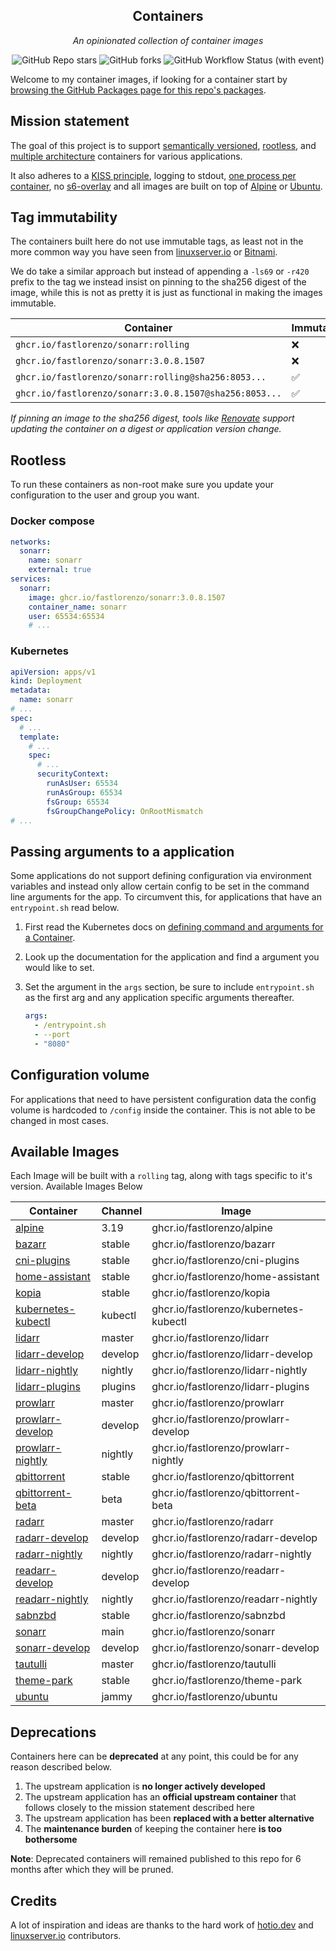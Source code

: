 <!---
NOTE: AUTO-GENERATED FILE
to edit this file, instead edit its template at: ./github/scripts/templates/README.md.j2
-->
<div align="center">


## Containers

_An opinionated collection of container images_

</div>

<div align="center">

![GitHub Repo stars](https://img.shields.io/github/stars/fastlorenzo/containers?style=for-the-badge)
![GitHub forks](https://img.shields.io/github/forks/fastlorenzo/containers?style=for-the-badge)
![GitHub Workflow Status (with event)](https://img.shields.io/github/actions/workflow/status/fastlorenzo/containers/release-scheduled.yaml?style=for-the-badge&label=Scheduled%20Release)

</div>

Welcome to my container images, if looking for a container start by [browsing the GitHub Packages page for this repo's packages](https://github.com/fastlorenzo?tab=packages&repo_name=containers).

## Mission statement

The goal of this project is to support [semantically versioned](https://semver.org/), [rootless](https://rootlesscontaine.rs/), and [multiple architecture](https://www.docker.com/blog/multi-arch-build-and-images-the-simple-way/) containers for various applications.

It also adheres to a [KISS principle](https://en.wikipedia.org/wiki/KISS_principle), logging to stdout, [one process per container](https://testdriven.io/tips/59de3279-4a2d-4556-9cd0-b444249ed31e/), no [s6-overlay](https://github.com/just-containers/s6-overlay) and all images are built on top of [Alpine](https://hub.docker.com/_/alpine) or [Ubuntu](https://hub.docker.com/_/ubuntu).

## Tag immutability

The containers built here do not use immutable tags, as least not in the more common way you have seen from [linuxserver.io](https://fleet.linuxserver.io/) or [Bitnami](https://bitnami.com/stacks/containers).

We do take a similar approach but instead of appending a `-ls69` or `-r420` prefix to the tag we instead insist on pinning to the sha256 digest of the image, while this is not as pretty it is just as functional in making the images immutable.

| Container                                          | Immutable |
|----------------------------------------------------|-----------|
| `ghcr.io/fastlorenzo/sonarr:rolling`                   | ❌         |
| `ghcr.io/fastlorenzo/sonarr:3.0.8.1507`                | ❌         |
| `ghcr.io/fastlorenzo/sonarr:rolling@sha256:8053...`    | ✅         |
| `ghcr.io/fastlorenzo/sonarr:3.0.8.1507@sha256:8053...` | ✅         |

_If pinning an image to the sha256 digest, tools like [Renovate](https://github.com/renovatebot/renovate) support updating the container on a digest or application version change._

## Rootless

To run these containers as non-root make sure you update your configuration to the user and group you want.

### Docker compose

```yaml
networks:
  sonarr:
    name: sonarr
    external: true
services:
  sonarr:
    image: ghcr.io/fastlorenzo/sonarr:3.0.8.1507
    container_name: sonarr
    user: 65534:65534
    # ...
```

### Kubernetes

```yaml
apiVersion: apps/v1
kind: Deployment
metadata:
  name: sonarr
# ...
spec:
  # ...
  template:
    # ...
    spec:
      # ...
      securityContext:
        runAsUser: 65534
        runAsGroup: 65534
        fsGroup: 65534
        fsGroupChangePolicy: OnRootMismatch
# ...
```

## Passing arguments to a application

Some applications do not support defining configuration via environment variables and instead only allow certain config to be set in the command line arguments for the app. To circumvent this, for applications that have an `entrypoint.sh` read below.

1. First read the Kubernetes docs on [defining command and arguments for a Container](https://kubernetes.io/docs/tasks/inject-data-application/define-command-argument-container/).
2. Look up the documentation for the application and find a argument you would like to set.
3. Set the argument in the `args` section, be sure to include `entrypoint.sh` as the first arg and any application specific arguments thereafter.

    ```yaml
    args:
      - /entrypoint.sh
      - --port
      - "8080"
    ```

## Configuration volume

For applications that need to have persistent configuration data the config volume is hardcoded to `/config` inside the container. This is not able to be changed in most cases.

## Available Images

Each Image will be built with a `rolling` tag, along with tags specific to it's version. Available Images Below

Container | Channel | Image
--- | --- | ---
[alpine](https://github.com/fastlorenzo/containers/pkgs/container/alpine) | 3.19 | ghcr.io/fastlorenzo/alpine
[bazarr](https://github.com/fastlorenzo/containers/pkgs/container/bazarr) | stable | ghcr.io/fastlorenzo/bazarr
[cni-plugins](https://github.com/fastlorenzo/containers/pkgs/container/cni-plugins) | stable | ghcr.io/fastlorenzo/cni-plugins
[home-assistant](https://github.com/fastlorenzo/containers/pkgs/container/home-assistant) | stable | ghcr.io/fastlorenzo/home-assistant
[kopia](https://github.com/fastlorenzo/containers/pkgs/container/kopia) | stable | ghcr.io/fastlorenzo/kopia
[kubernetes-kubectl](https://github.com/fastlorenzo/containers/pkgs/container/kubernetes-kubectl) | kubectl | ghcr.io/fastlorenzo/kubernetes-kubectl
[lidarr](https://github.com/fastlorenzo/containers/pkgs/container/lidarr) | master | ghcr.io/fastlorenzo/lidarr
[lidarr-develop](https://github.com/fastlorenzo/containers/pkgs/container/lidarr-develop) | develop | ghcr.io/fastlorenzo/lidarr-develop
[lidarr-nightly](https://github.com/fastlorenzo/containers/pkgs/container/lidarr-nightly) | nightly | ghcr.io/fastlorenzo/lidarr-nightly
[lidarr-plugins](https://github.com/fastlorenzo/containers/pkgs/container/lidarr-plugins) | plugins | ghcr.io/fastlorenzo/lidarr-plugins
[prowlarr](https://github.com/fastlorenzo/containers/pkgs/container/prowlarr) | master | ghcr.io/fastlorenzo/prowlarr
[prowlarr-develop](https://github.com/fastlorenzo/containers/pkgs/container/prowlarr-develop) | develop | ghcr.io/fastlorenzo/prowlarr-develop
[prowlarr-nightly](https://github.com/fastlorenzo/containers/pkgs/container/prowlarr-nightly) | nightly | ghcr.io/fastlorenzo/prowlarr-nightly
[qbittorrent](https://github.com/fastlorenzo/containers/pkgs/container/qbittorrent) | stable | ghcr.io/fastlorenzo/qbittorrent
[qbittorrent-beta](https://github.com/fastlorenzo/containers/pkgs/container/qbittorrent-beta) | beta | ghcr.io/fastlorenzo/qbittorrent-beta
[radarr](https://github.com/fastlorenzo/containers/pkgs/container/radarr) | master | ghcr.io/fastlorenzo/radarr
[radarr-develop](https://github.com/fastlorenzo/containers/pkgs/container/radarr-develop) | develop | ghcr.io/fastlorenzo/radarr-develop
[radarr-nightly](https://github.com/fastlorenzo/containers/pkgs/container/radarr-nightly) | nightly | ghcr.io/fastlorenzo/radarr-nightly
[readarr-develop](https://github.com/fastlorenzo/containers/pkgs/container/readarr-develop) | develop | ghcr.io/fastlorenzo/readarr-develop
[readarr-nightly](https://github.com/fastlorenzo/containers/pkgs/container/readarr-nightly) | nightly | ghcr.io/fastlorenzo/readarr-nightly
[sabnzbd](https://github.com/fastlorenzo/containers/pkgs/container/sabnzbd) | stable | ghcr.io/fastlorenzo/sabnzbd
[sonarr](https://github.com/fastlorenzo/containers/pkgs/container/sonarr) | main | ghcr.io/fastlorenzo/sonarr
[sonarr-develop](https://github.com/fastlorenzo/containers/pkgs/container/sonarr-develop) | develop | ghcr.io/fastlorenzo/sonarr-develop
[tautulli](https://github.com/fastlorenzo/containers/pkgs/container/tautulli) | master | ghcr.io/fastlorenzo/tautulli
[theme-park](https://github.com/fastlorenzo/containers/pkgs/container/theme-park) | stable | ghcr.io/fastlorenzo/theme-park
[ubuntu](https://github.com/fastlorenzo/containers/pkgs/container/ubuntu) | jammy | ghcr.io/fastlorenzo/ubuntu


## Deprecations

Containers here can be **deprecated** at any point, this could be for any reason described below.

1. The upstream application is **no longer actively developed**
2. The upstream application has an **official upstream container** that follows closely to the mission statement described here
3. The upstream application has been **replaced with a better alternative**
4. The **maintenance burden** of keeping the container here **is too bothersome**

**Note**: Deprecated containers will remained published to this repo for 6 months after which they will be pruned.

## Credits

A lot of inspiration and ideas are thanks to the hard work of [hotio.dev](https://hotio.dev/) and [linuxserver.io](https://www.linuxserver.io/) contributors.